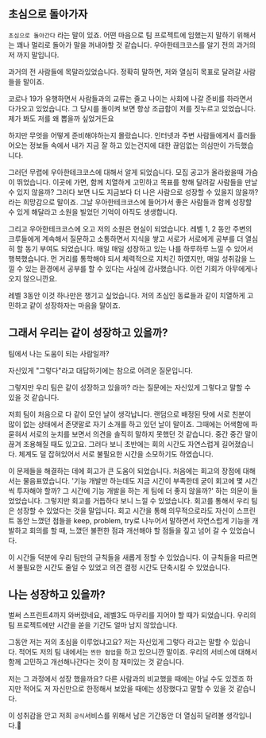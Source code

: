## 초심으로 돌아가자

`초심으로 돌아간다` 라는 말이 있죠. 어떤 마음으로 팀 프로젝트에 임했는지 말하기 위해서는 꽤나 멀리로 돌아가 말을 꺼내야할 것 같습니다. 우아한테크코스를 알기 전의 과거의 저 까지 말입니다.

과거의 전 사람들에 목말라있었습니다. 정확히 말하면, 저와 열심히 목표로 달려갈 사람들을 말이죠.

코로나 19가 유행하면서 사람들과의 교류는 줄고 나이는 사회에 나갈 준비를 하라면서 다가오고 있었습니다. 그 당시를 돌이켜 보면 항상 조급함이 저를 짓누르고 있었습니다.
제가 봐도 저를 왜 뽑을까 싶었거든요

하지만 무엇을 어떻게 준비해야하는지 몰랐습니다. 인터넷과 주변 사람들에게서 흘러들어오는 정보들 속에서 내가 지금 잘 하고 있는건지에 대한 끊임없는 의심만이 가득했습니다.

그러던 무렵에 우아한테크코스에 대해서 알게 되었습니다. 모집 공고가 올라왔을때 가슴이 뛰었습니다. 이곳에 가면, 함께 치열하게 고민하고 목표를 향해 달려갈 사람들을 만날 수 있지 않을까? 그러다 보면 나도 지금보다 더 나은 사람으로 성장할 수 있을지 않을까? 라는 희망감으로 말이죠.
그날 우아한테크코스에 들어가서 좋은 사람들과 함께 성장할 수 있게 해달라고 소원을 빌었던 기억이 아직도 생생합니다.

그리고 우아한테크코스에 오고 저의 소원은 현실이 되었습니다. 레벨 1, 2 동안 주변의 크루들에게 계속해서 질문하고 소통하면서 지식을 쌓고 서로가 서로에게 공부를 더 열심히 할 동기 부여도 되었습니다. 매일 매일 성장하고 있는 나를 하루하루 느낄 수 있어서 행복했습니다. 먼 거리를 통학해야 되서 체력적으로 지치긴 하였지만, 매일 성취감을 느낄 수 있는 환경에서 공부를 할 수 있다는 사실에 감사했습니다. 이런 기회가 아무에게나 오지 않으니깐요.

레벨 3동안 이것 하나만은 챙기고 싶었습니다. 저의 초심인 동료들과 같이 치열하게 고민하고 같이 성장하자는 마음을 말이죠.

## 그래서 우리는 같이 성장하고 있을까?

팀에서 나는 도움이 되는 사람일까?

자신있게 "그렇다"라고 대답하기에는 참으로 어려운 질문입니다.

그렇지만 우리 팀은 같이 성장하고 있을까? 라는 질문에는 자신있게 그렇다고 말할 수 있을 것 같습니다.

저희 팀이 처음으로 다 같이 모인 날이 생각납니다. 랜덤으로 배정된 탓에 서로 친분이 많이 없는 상태에서 존댓말로 자기 소개를 하고 있던 날이 말이죠. 그때에는 어색함에 파묻혀서 서로의 눈치를 보면서 의견을 솔직히 말하지 못했던 것 같습니다. 중간 중간 말이 끊겨 조용해질 때도 있고요. 그러다 보니 초반에는 회의 시간도 자연스럽게 길어졌습니다. 체계도 덜 잡혀있어서 서로 불필요한 시간을 소모하기도 하였습니다.

이 문제들을 해결하는 데에 회고가 큰 도움이 되었습니다. 처음에는 회고의 장점에 대해서는 물음표였습니다. '기능 개발만 하는데도 지금 시간이 부족한데 굳이 회고에 몇 시간씩 투자해야 할까? 그 시간에 기능 개발을 하는 게 팀에 더 좋지 않을까?' 하는 의문이 들었었습니다. 그렇지만 회고를 거듭하다 보니 느낄 수 있었습니다. 회고를 통해서 우리 팀은 성장할 수 있었다는 것을 말입니다. 회고 시간을 통해 의무적으로라도 자신이 스프린트 동안 느꼈던 점들을 keep, problem, try로 나누어서 말하면서 자연스럽게 기능을 개발하고 회의를 할 때, 느꼈던 불편한 점과 개선해야 할 점들을 짚고 넘어 갈 수 있었습니다.

이 시간들 덕분에 우리 팀만의 규칙들을 새롭게 정할 수 있었습니다. 이 규칙들을 따르면서 불필요한 시간도 줄일 수 있었고 의견 결정 시간도 단축시킬 수 있었습니다.

## 나는 성장하고 있을까?

벌써 스프린트4까지 와버렸네요, 레벨3도 마무리를 지어야 할 때가 되었습니다.
우리의 팀 프로젝트에만 시간을 쏟을 기간도 얼마 남지 않았습니다.

그동안 저는 저의 초심을 이루었냐고요?
저는 자신있게 그렇다 라고는 말할 수 있습니다.
적어도 저의 팀 내에서는 `찐한 협업`을 하고 있으니깐 말이죠. 우리의 서비스에 대해서 함께 고민하고 개선해나간다는 것이 참 재미있는 것 같습니다.

저는 그 과정에서 성장 했을까요?
다른 사람과의 비교했을 때에는 아닐 수도 있겠죠 하지만 적어도 저 자신만으로 한정해서 보았을 때에는 성장했다고 말할 수 있을 것 같습니다.

이 성취감을 안고 저희 `공식`서비스를 위해서 남은 기간동안 더 열심히 달려볼 생각입니다.💪
